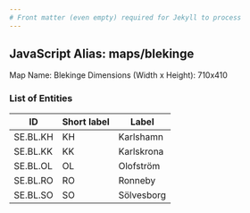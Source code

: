 ```yaml
---
# Front matter (even empty) required for Jekyll to process
---
```


## JavaScript Alias: maps/blekinge

Map Name: Blekinge
Dimensions (Width x Height): 710x410





### List of Entities

ID | Short label | Label
---|---|---|
SE.BL.KH|KH|Karlshamn
SE.BL.KK|KK|Karlskrona
SE.BL.OL|OL|Olofström
SE.BL.RO|RO|Ronneby
SE.BL.SO|SO|Sölvesborg

